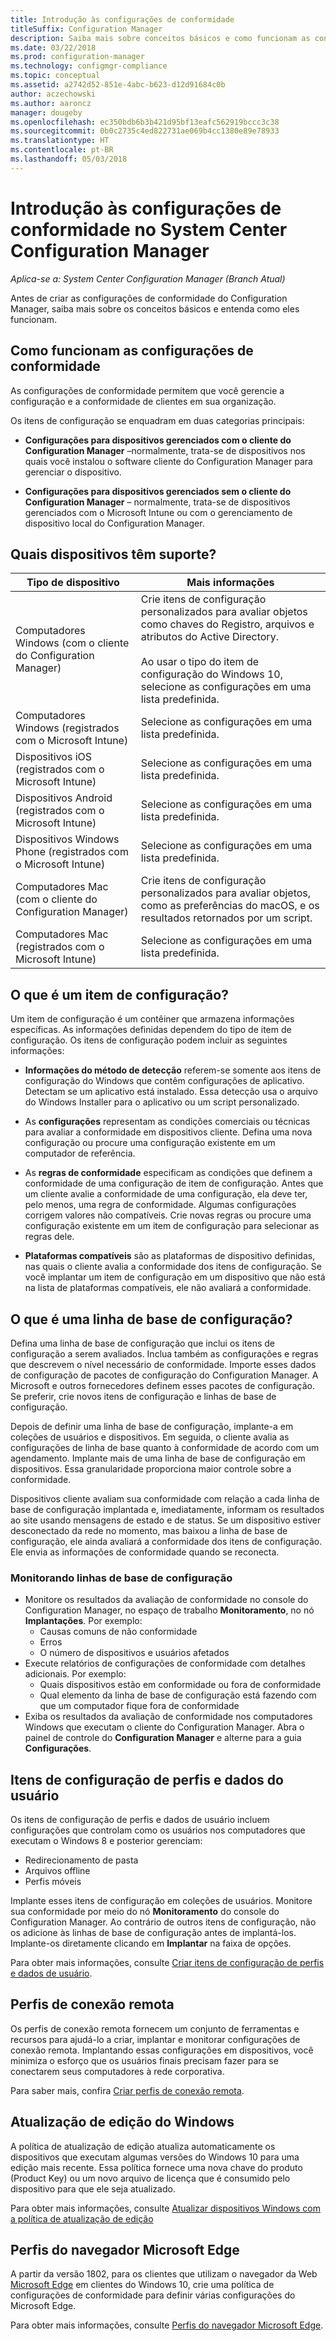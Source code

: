 ```yaml
---
title: Introdução às configurações de conformidade
titleSuffix: Configuration Manager
description: Saiba mais sobre conceitos básicos e como funcionam as configurações de conformidade
ms.date: 03/22/2018
ms.prod: configuration-manager
ms.technology: configmgr-compliance
ms.topic: conceptual
ms.assetid: a2742d52-851e-4abc-b623-d12d91684c0b
author: aczechowski
ms.author: aaroncz
manager: dougeby
ms.openlocfilehash: ec350bdb6b3b421d95bf13eafc562919bccc3c38
ms.sourcegitcommit: 0b0c2735c4ed822731ae069b4cc1380e89e78933
ms.translationtype: HT
ms.contentlocale: pt-BR
ms.lasthandoff: 05/03/2018
---
```

# <a name="get-started-with-compliance-settings-in-system-center-configuration-manager"></a>Introdução às configurações de conformidade no System Center Configuration Manager

*Aplica-se a: System Center Configuration Manager (Branch Atual)*

Antes de criar as configurações de conformidade do Configuration Manager, saiba mais sobre os conceitos básicos e entenda como eles funcionam.  



## <a name="how-compliance-settings-work"></a>Como funcionam as configurações de conformidade  
 As configurações de conformidade permitem que você gerencie a configuração e a conformidade de clientes em sua organização.  

 Os itens de configuração se enquadram em duas categorias principais:  

-   **Configurações para dispositivos gerenciados com o cliente do Configuration Manager** –normalmente, trata-se de dispositivos nos quais você instalou o software cliente do Configuration Manager para gerenciar o dispositivo.  

-   **Configurações para dispositivos gerenciados sem o cliente do Configuration Manager** – normalmente, trata-se de dispositivos gerenciados com o Microsoft Intune ou com o gerenciamento de dispositivo local do Configuration Manager.  



## <a name="what-devices-are-supported"></a>Quais dispositivos têm suporte?  

| Tipo de dispositivo | Mais informações |  
|------------|----------------------|  
| Computadores Windows (com o cliente do Configuration Manager) | Crie itens de configuração personalizados para avaliar objetos como chaves do Registro, arquivos e atributos do Active Directory.<br /><br /> Ao usar o tipo do item de configuração do Windows 10, selecione as configurações em uma lista predefinida. |  
| Computadores Windows (registrados com o Microsoft Intune) | Selecione as configurações em uma lista predefinida. |  
| Dispositivos iOS (registrados com o Microsoft Intune) | Selecione as configurações em uma lista predefinida. |  
| Dispositivos Android (registrados com o Microsoft Intune) | Selecione as configurações em uma lista predefinida. |  
| Dispositivos Windows Phone (registrados com o Microsoft Intune) | Selecione as configurações em uma lista predefinida. |  
| Computadores Mac (com o cliente do Configuration Manager) | Crie itens de configuração personalizados para avaliar objetos, como as preferências do macOS, e os resultados retornados por um script. |  
| Computadores Mac (registrados com o Microsoft Intune) | Selecione as configurações em uma lista predefinida. |  



## <a name="what-is-a-configuration-item"></a>O que é um item de configuração?  
 Um item de configuração é um contêiner que armazena informações específicas. As informações definidas dependem do tipo de item de configuração. Os itens de configuração podem incluir as seguintes informações:

-   **Informações do método de detecção** referem-se somente aos itens de configuração do Windows que contêm configurações de aplicativo. Detectam se um aplicativo está instalado. Essa detecção usa o arquivo do Windows Installer para o aplicativo ou um script personalizado.  

-   As **configurações** representam as condições comerciais ou técnicas para avaliar a conformidade em dispositivos cliente. Defina uma nova configuração ou procure uma configuração existente em um computador de referência.  

-   As **regras de conformidade** especificam as condições que definem a conformidade de uma configuração de item de configuração. Antes que um cliente avalie a conformidade de uma configuração, ela deve ter, pelo menos, uma regra de conformidade. Algumas configurações corrigem valores não compatíveis. Crie novas regras ou procure uma configuração existente em um item de configuração para selecionar as regras dele.  

-   **Plataformas compatíveis** são as plataformas de dispositivo definidas, nas quais o cliente avalia a conformidade dos itens de configuração. Se você implantar um item de configuração em um dispositivo que não está na lista de plataformas compatíveis, ele não avaliará a conformidade.  



## <a name="what-is-a-configuration-baseline"></a>O que é uma linha de base de configuração?  
 Defina uma linha de base de configuração que inclui os itens de configuração a serem avaliados. Inclua também as configurações e regras que descrevem o nível necessário de conformidade. Importe esses dados de configuração de pacotes de configuração do Configuration Manager. A Microsoft e outros fornecedores definem esses pacotes de configuração. Se preferir, crie novos itens de configuração e linhas de base de configuração.  

 Depois de definir uma linha de base de configuração, implante-a em coleções de usuários e dispositivos. Em seguida, o cliente avalia as configurações de linha de base quanto à conformidade de acordo com um agendamento. Implante mais de uma linha de base de configuração em dispositivos. Essa granularidade proporciona maior controle sobre a conformidade. 

 Dispositivos cliente avaliam sua conformidade com relação a cada linha de base de configuração implantada e, imediatamente, informam os resultados ao site usando mensagens de estado e de status. Se um dispositivo estiver desconectado da rede no momento, mas baixou a linha de base de configuração, ele ainda avaliará a conformidade dos itens de configuração. Ele envia as informações de conformidade quando se reconecta.  

### <a name="monitoring-configuration-baselines"></a>Monitorando linhas de base de configuração
- Monitore os resultados da avaliação de conformidade no console do Configuration Manager, no espaço de trabalho **Monitoramento**, no nó **Implantações**. Por exemplo:
    - Causas comuns de não conformidade
    - Erros
    - O número de dispositivos e usuários afetados
- Execute relatórios de configurações de conformidade com detalhes adicionais. Por exemplo:
    - Quais dispositivos estão em conformidade ou fora de conformidade
    - Qual elemento da linha de base de configuração está fazendo com que um computador fique fora de conformidade
- Exiba os resultados da avaliação de conformidade nos computadores Windows que executam o cliente do Configuration Manager. Abra o painel de controle do **Configuration Manager** e alterne para a guia **Configurações**.  



## <a name="user-data-and-profiles-configuration-items"></a>Itens de configuração de perfis e dados do usuário  
 Os itens de configuração de perfis e dados de usuário incluem configurações que controlam como os usuários nos computadores que executam o Windows 8 e posterior gerenciam:  
   - Redirecionamento de pasta
   - Arquivos offline
   - Perfis móveis  

Implante esses itens de configuração em coleções de usuários. Monitore sua conformidade por meio do nó **Monitoramento** do console do Configuration Manager. Ao contrário de outros itens de configuração, não os adicione às linhas de base de configuração antes de implantá-los. Implante-os diretamente clicando em **Implantar** na faixa de opções.  

 Para obter mais informações, consulte [Criar itens de configuração de perfis e dados de usuário](/sccm/compliance/deploy-use/create-user-data-and-profiles-configuration-items).  



## <a name="remote-connection-profiles"></a>Perfis de conexão remota  
 Os perfis de conexão remota fornecem um conjunto de ferramentas e recursos para ajudá-lo a criar, implantar e monitorar configurações de conexão remota. Implantando essas configurações em dispositivos, você minimiza o esforço que os usuários finais precisam fazer para se conectarem seus computadores à rede corporativa.  

Para saber mais, confira [Criar perfis de conexão remota](/sccm/compliance/deploy-use/create-remote-connection-profiles).  



## <a name="windows-edition-upgrade"></a>Atualização de edição do Windows
A política de atualização de edição atualiza automaticamente os dispositivos que executam algumas versões do Windows 10 para uma edição mais recente. Essa política fornece uma nova chave do produto (Product Key) ou um novo arquivo de licença que é consumido pelo dispositivo para que ele seja atualizado.

Para obter mais informações, consulte [Atualizar dispositivos Windows com a política de atualização de edição](/sccm/compliance/deploy-use/upgrade-windows-version)



## <a name="microsoft-edge-browser-profiles"></a>Perfis do navegador Microsoft Edge
<!-- 1357310 -->
A partir da versão 1802, para os clientes que utilizam o navegador da Web [Microsoft Edge](https://technet.microsoft.com/microsoft-edge/bb265256) em clientes do Windows 10, crie uma política de configurações de conformidade para definir várias configurações do Microsoft Edge. 

Para obter mais informações, consulte [Perfis do navegador Microsoft Edge](/sccm/compliance/deploy-use/browser-profiles).

